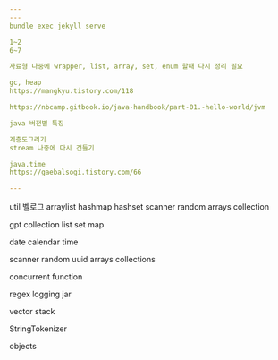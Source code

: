 ```yaml
---
---
bundle exec jekyll serve

1~2
6~7

자료형 나중에 wrapper, list, array, set, enum 할때 다시 정리 필요

gc, heap
https://mangkyu.tistory.com/118

https://nbcamp.gitbook.io/java-handbook/part-01.-hello-world/jvm

java 버전별 특징

계층도그리기
stream 나중에 다시 건들기

java.time
https://gaebalsogi.tistory.com/66

---
```

util
벨로그
arraylist
hashmap
hashset
scanner
random
arrays
collection

gpt
collection
list
set
map

date
calendar
time

scanner
random
uuid
arrays
collections

concurrent
function

regex
logging
jar

vector
stack

StringTokenizer

objects